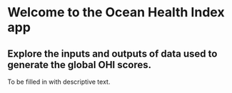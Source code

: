 # Welcome to the Ocean Health Index app

## Explore the inputs and outputs of data used to generate the global OHI scores.

To be filled in with descriptive text.

